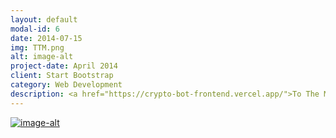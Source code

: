 ```yaml
---
layout: default
modal-id: 6
date: 2014-07-15
img: TTM.png
alt: image-alt
project-date: April 2014
client: Start Bootstrap
category: Web Development
description: <a href="https://crypto-bot-frontend.vercel.app/">To The Moon (TTM)</a>은 머신러닝의 강화 학습을 이용하여 비트코인 투자 시뮬레이터입니다. TTM은 머신러닝 팀과 웹개발 팀의 협업 프로젝트로 머신러닝 기술을 웹을 통하여 시각화 한 프로젝트입니다. 이처럼 프로젝트 팀에서 두 팀이 서로 협업하여 작품을 만들 수 있습니다.
---
```


[![image-alt](TTM.png)](https://crypto-bot-frontend.vercel.app/)